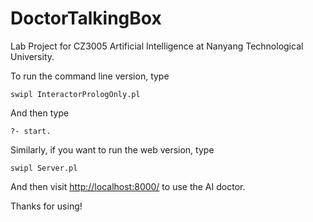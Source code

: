 # DoctorTalkingBox
 Lab Project for CZ3005 Artificial Intelligence at Nanyang Technological University.
 
 To run the command line version, type
 
 ```
 swipl InteractorPrologOnly.pl
 ```

And then type

```
?- start.
```

Similarly, if you want to run the web version, type

```
swipl Server.pl
```

And then visit [http://localhost:8000/](http://localhost:8000/) to use the AI doctor.

Thanks for using!
